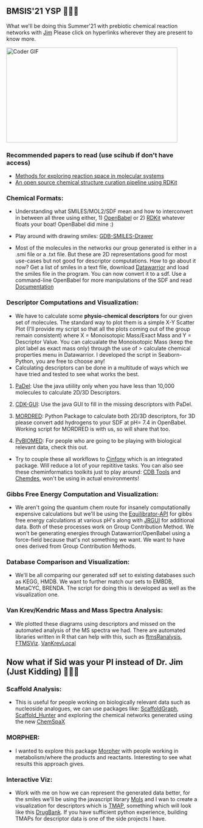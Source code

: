 ## BMSIS'21 YSP 👨‍💻👋
What we'll be doing this Summer'21 with prebiotic chemical reaction networks with [Jim](https://scholar.google.com/citations?hl=en&user=PZDaFLcAAAAJ&view_op=list_works&sortby=pubdate) Please click on hyperlinks wherever they are present to know more.

<img align="center" alt="Coder GIF" height=250 width=450 src="https://thumbs.gfycat.com/EvilNextDevilfish-small.gif"/>

### Recommended papers to read (use scihub if don't have access)
* [Methods for exploring reaction space in molecular systems](https://onlinelibrary.wiley.com/doi/abs/10.1002/wcms.1354)
* [An open source chemical structure curation pipeline using RDKit](https://jcheminf.biomedcentral.com/articles/10.1186/s13321-020-00456-1)

### Chemical Formats:
* Understanding what SMILES/MOL2/SDF mean and how to interconvert in between all three using either, 1) [OpenBabel](http://openbabel.org/docs/dev/Command-line_tools/babel.html) or 2) [RDKit](https://gist.github.com/leelasd/43219a222bf57d3e01c2c83f2ad9b031) whatever floats your boat! OpenBabel did mine :)  

* Play around with drawing smiles: [GDB-SMILES-Drawer](https://doc.gdb.tools/smilesDrawer/sd/example/index.html)

* Most of the molecules in the networks our group generated is either in a .smi file or a .txt file. But these are 2D representations good for most use-cases but not good for descriptor computations. How to go about it now? Get a list of smiles in a text file, download [Datawarrior](https://openmolecules.org/datawarrior/index.html) and load the smiles file in the program. You can now convert it to a sdf. Use a command-line OpenBabel for more manipulations of the SDF and read [Documentation](http://hjkgrp.mit.edu/content/geometries-strings-smiles-and-openbabel)

### Descriptor Computations and Visualization:
* We have to calculate some **physio-chemical descriptors** for our given set of molecules. The standard way to plot them is a simple X-Y Scatter Plot (I'll provide my script so that all the plots coming out of the group remain consistent) where X = Monoisotopic Mass/Exact Mass and Y = Descriptor Value. You can calcualate the Monoisotopic Mass (keep the plot label as exact mass only) through the use of  > calculate chemical properties menu in Datawarrior. I developed the script in Seaborn-Python, you are free to choose any!
* Calculating descriptors can be done in a multitude of ways which we have tried and tested to see what works the best.

1) [PaDel](https://mordred-descriptor.github.io/documentation/master/index.html): Use the java utiility only when you have less than 10,000 molecules to calculate 2D/3D Descriptors.

2) [CDK-GUI](https://www.softpedia.com/get/Science-CAD/CDK-Descriptor-Calculator.shtml): Use the java GUI to fill in the missing descriptors with PaDel. 

3) [MORDRED](https://mordred-descriptor.github.io/documentation/master/index.html): Python Package to calculate both 2D/3D descriptors, for 3D please convert add hydrogens to your SDF at pH= 7.4 in OpenBabel. Working script for MORDRED is with us, so will share that too.

4) [PyBIOMED](https://github.com/gadsbyfly/PyBioMed): For people who are going to be playing with biological relevant data, check this out.

* Try to couple these all workflows to [Cinfony](http://cinfony.github.io/) which is an integrated package. Will reduce a lot of your repititive tasks. You can also see these cheminformatics toolkits just to play around: [CDB Tools](http://cdb.ics.uci.edu/) and [Chemdes](http://www.scbdd.com/chemdes/), won't be using in actual environments!


### Gibbs Free Energy Computation and Visualization:
* We aren't going the quantum chem route for insanely computationally expensive calculations but we'll be using the [Equilibrator-API](https://equilibrator.weizmann.ac.il/) for gibbs free energy calculations at various pH's along with [JRGUI](https://github.com/curieshicy/JRgui) for additional data. Both of these processes work on Group Contribution Method. We won't be generating energies through Datawarrior/OpenBabel using a force-field because that's not something we want. We want to have ones derived from Group Contribution Methods. 

### Database Comparison and Visualization:
* We'll be all comparing our generated sdf set to existing databases such as KEGG, HMDB. We want to further match our sets to EMBDB, MetaCYC, BRENDA. The script for doing this is developed as well as the visualization one.


### Van Krev/Kendric Mass and Mass Spectra Analysis:
* We plotted these diagrams using descriptors and missed on the automated analysis of the MS spectra we had. There are automated libraries written in R that can help with this, such as [ftmsRanalysis](https://emsl-computing.github.io/ftmsRanalysis/index.html), [FTMSViz](https://wkew.github.io/FTMSViz/SRFA-plot.html). [VanKrevLocal](https://github.com/HegemanLab/VanKrevelenLocal)


## Now what if Sid was your PI instead of Dr. Jim (Just Kidding) 👨‍💻👋

### Scaffold Analysis:
* This is useful for people working on biologically relevant data such as nucleoside analogues, we can use packages like: [ScaffoldGraph](https://github.com/UCLCheminformatics/ScaffoldGraph), [Scaffold_Hunter](http://scaffoldhunter.sourceforge.net/) and exploring the chemical networks generated using the new [ChemSpaX](https://chemrxiv.org/articles/preprint/ChemSpaX_Exploration_of_Chemical_Space_by_Automated_Functionalization_of_Molecular_Scaffold/14617320/1)

### MORPHER: 
* I wanted to explore this package [Morpher](https://app.assembla.com/spaces/molpher/wiki) with people working in metabolism/where the products and reactants. Interesting to see what results this approach gives. 

### Interactive Viz:
* Work with me on how we can represent the generated data better, for the smiles we'll be using the javascript library [Mols](https://github.com/chemplexity/molecules) and I wan to create a visualization for descriptors which is [TMAP](https://tmap.gdb.tools/), something which will look like this [DrugBank](https://tmap.gdb.tools/src/drugbank/drugbank.html). If you have sufficient python experience, building TMAPs for descriptor data is one of the side projects I have. 



